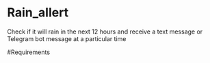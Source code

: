 # Rain_allert
<h> Check if it will rain in the next 12 hours and receive a text message or Telegram bot message at a particular time </h>

#Requirements
